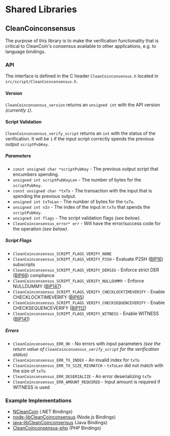 Shared Libraries
================

## CleanCoinconsensus

The purpose of this library is to make the verification functionality that is critical to CleanCoin's consensus available to other applications, e.g. to language bindings.

### API

The interface is defined in the C header `CleanCoinconsensus.h` located in `src/script/CleanCoinconsensus.h`.

#### Version

`CleanCoinconsensus_version` returns an `unsigned int` with the API version *(currently `1`)*.

#### Script Validation

`CleanCoinconsensus_verify_script` returns an `int` with the status of the verification. It will be `1` if the input script correctly spends the previous output `scriptPubKey`.

##### Parameters
- `const unsigned char *scriptPubKey` - The previous output script that encumbers spending.
- `unsigned int scriptPubKeyLen` - The number of bytes for the `scriptPubKey`.
- `const unsigned char *txTo` - The transaction with the input that is spending the previous output.
- `unsigned int txToLen` - The number of bytes for the `txTo`.
- `unsigned int nIn` - The index of the input in `txTo` that spends the `scriptPubKey`.
- `unsigned int flags` - The script validation flags *(see below)*.
- `CleanCoinconsensus_error* err` - Will have the error/success code for the operation *(see below)*.

##### Script Flags
- `CleanCoinconsensus_SCRIPT_FLAGS_VERIFY_NONE`
- `CleanCoinconsensus_SCRIPT_FLAGS_VERIFY_P2SH` - Evaluate P2SH ([BIP16](https://github.com/CleanCoin/bips/blob/master/bip-0016.mediawiki)) subscripts
- `CleanCoinconsensus_SCRIPT_FLAGS_VERIFY_DERSIG` - Enforce strict DER ([BIP66](https://github.com/CleanCoin/bips/blob/master/bip-0066.mediawiki)) compliance
- `CleanCoinconsensus_SCRIPT_FLAGS_VERIFY_NULLDUMMY` - Enforce NULLDUMMY ([BIP147](https://github.com/CleanCoin/bips/blob/master/bip-0147.mediawiki))
- `CleanCoinconsensus_SCRIPT_FLAGS_VERIFY_CHECKLOCKTIMEVERIFY` - Enable CHECKLOCKTIMEVERIFY ([BIP65](https://github.com/CleanCoin/bips/blob/master/bip-0065.mediawiki))
- `CleanCoinconsensus_SCRIPT_FLAGS_VERIFY_CHECKSEQUENCEVERIFY` - Enable CHECKSEQUENCEVERIFY ([BIP112](https://github.com/CleanCoin/bips/blob/master/bip-0112.mediawiki))
- `CleanCoinconsensus_SCRIPT_FLAGS_VERIFY_WITNESS` - Enable WITNESS ([BIP141](https://github.com/CleanCoin/bips/blob/master/bip-0141.mediawiki))

##### Errors
- `CleanCoinconsensus_ERR_OK` - No errors with input parameters *(see the return value of `CleanCoinconsensus_verify_script` for the verification status)*
- `CleanCoinconsensus_ERR_TX_INDEX` - An invalid index for `txTo`
- `CleanCoinconsensus_ERR_TX_SIZE_MISMATCH` - `txToLen` did not match with the size of `txTo`
- `CleanCoinconsensus_ERR_DESERIALIZE` - An error deserializing `txTo`
- `CleanCoinconsensus_ERR_AMOUNT_REQUIRED` - Input amount is required if WITNESS is used

### Example Implementations
- [NCleanCoin](https://github.com/NicolasDorier/NCleanCoin/blob/master/NCleanCoin/Script.cs#L814) (.NET Bindings)
- [node-libCleanCoinconsensus](https://github.com/bitpay/node-libCleanCoinconsensus) (Node.js Bindings)
- [java-libCleanCoinconsensus](https://github.com/dexX7/java-libCleanCoinconsensus) (Java Bindings)
- [CleanCoinconsensus-php](https://github.com/Bit-Wasp/CleanCoinconsensus-php) (PHP Bindings)
